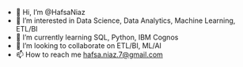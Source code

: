 - 👋 Hi, I’m @HafsaNiaz
- 👀 I’m interested in Data Science, Data Analytics, Machine Learning, ETL/BI
- 🌱 I’m currently learning SQL, Python, IBM Cognos
- 💞️ I’m looking to collaborate on ETL/BI, ML/AI
- 📫 How to reach me hafsa.niaz.7@gmail.com

<!---
HafsaNiaz/HafsaNiaz is a ✨ special ✨ repository because its `README.md` (this file) appears on your GitHub profile.
You can click the Preview link to take a look at your changes.
--->
